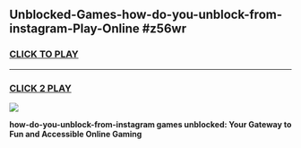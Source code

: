
## Unblocked-Games-how-do-you-unblock-from-instagram-Play-Online #z56wr
<h3>
<a href="https://news.freeplayer.one?title=how-do-you-unblock-from-instagram&ref=3">CLICK TO PLAY</a></h3>
<hr>

<h3>
<a href="https://news.freeplayer.one?title=how-do-you-unblock-from-instagram&ref=3">CLICK 2 PLAY</a>
  
</h3>

<a href="https://news.freeplayer.one?title=how-do-you-unblock-from-instagram&ref=3"><img src="https://clearcache.store/games.png"></a>


**how-do-you-unblock-from-instagram games unblocked: Your Gateway to Fun and Accessible Online Gaming**
